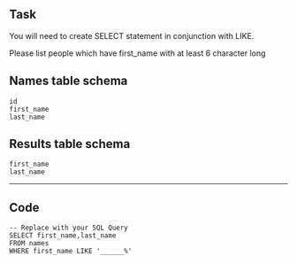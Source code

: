 ## Task
You will need to create SELECT statement in conjunction with LIKE.

Please list people which have first_name with at least 6 character long

## Names table schema
```
id
first_name
last_name
```
## Results table schema
```
first_name
last_name
```

---
## Code
```
-- Replace with your SQL Query
SELECT first_name,last_name
FROM names
WHERE first_name LIKE '______%'
```
